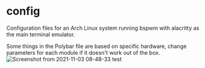 # config
Configuration files for an Arch Linux system running bspwm with alacritty as the main terminal emulator.



Some things in the Polybar file are based on specific hardware, change parameters for each module if it doesn't work out of the box. 
![Screenshot from 2021-11-03 08-48-33](https://user-images.githubusercontent.com/73283305/140005565-9c24ae64-3c1c-4e01-b9f2-cc0e282c4482.png)
test 

